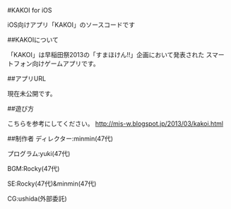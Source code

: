 #KAKOI for iOS

iOS向けアプリ「KAKOI」のソースコードです

##KAKOIについて

「KAKOI」は早稲田祭2013の「すまほけん!!」企画において発表された
スマートフォン向けゲームアプリです。

##アプリURL

現在未公開です。

##遊び方

こちらを参考にしてください。
http://mis-w.blogspot.jp/2013/03/kakoi.html

##制作者
ディレクター:minmin(47代)

プログラム:yuki(47代)

BGM:Rocky(47代)

SE:Rocky(47代)&minmin(47代)

CG:ushida(外部委託)
